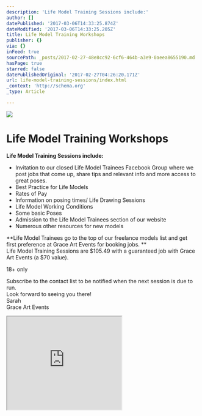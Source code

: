```yaml
---
description: 'Life Model Training Sessions include:'
author: []
datePublished: '2017-03-06T14:33:25.874Z'
dateModified: '2017-03-06T14:33:25.205Z'
title: Life Model Training Workshops
publisher: {}
via: {}
inFeed: true
sourcePath: _posts/2017-02-27-48e8cc92-6cf6-464b-a3e9-0aeea8655190.md
hasPage: true
starred: false
datePublishedOriginal: '2017-02-27T04:26:20.171Z'
url: life-model-training-sessions/index.html
_context: 'http://schema.org'
_type: Article

---
```

![](https://the-grid-user-content.s3-us-west-2.amazonaws.com/826cd298-5c39-4abd-9b70-8d4202b12b7b.jpg)

# Life Model Training Workshops

**Life Model Training Sessions include:**

* Invitation to our closed Life Model Trainees Facebook Group where we post jobs that come up, share tips and relevant info and more access to great poses.
* Best Practice for Life Models
* Rates of Pay
* Information on posing times/ Life Drawing Sessions
* Life Model Working Conditions
* Some basic Poses
* Admission to the Life Model Trainees section of our website
* Numerous other resources for new models

**Life Model Trainees go to the top of our freelance models list and get first preference at Grace Art Events for booking jobs. **  
Life Model Training Sessions are $105.49 with a guaranteed job with Grace Art Events (a $70 value).

18+ only

Subscribe to the contact list to be notified when the next session is due to run.   
Look forward to seeing you there!   
Sarah   
Grace Art Events

<iframe src="https://the-grid.github.io/ed-userhtml/?g=eJx9VE1v2zAMPTe_gnOxHYoqTtqmHfI1dFuHDmhPLbBjIEt0LESWPElO0w3776PkJP0YupNt8VF8fHz09B1j8BmXysAtV_pLpeoG7tTStA18s64Gxua9qVZmBZXDcpbluZCGqZov0fdrShExpS9snWNdoBRWYl5Zp35ZE7hmXquaDQeLi77wPgOHepb58KjRV4ghg_DY4CwLuAl5BFCxFP33_OCwFotUYuETv98FF6uls62R48OyLCcgNHI31liGCZRUfjw8azZwjXqNQQl-fOkU18eeG888OkUZD0qGajwcDN5P_vQO8iO4lBIebevAPjxXpIxSdMTsGp1TEj2QZgnqVUB46gmsi6FQKb9NKbQVq37vAAB-IElAYtVoJNR2rcyyQyYMcDoNFUJDIJQx-OXuDpL8wabI9dXlV7BlV_n6_vYGSqWxD0d5b5qnciShVGtQcpa9UiyqmzrhIihr4jCXjgsSLeAaTfD91g9P-lr5wGpuaMRprr4tvHCqwLyxPnxqZyN-UgoUozPkg9HJxenpuTg7_4gX-IHXzYQKD4vTAS9HowIzqDFUlrjE3GzLiiVWEiXb380isQwMr_H_CKG597NszbWSPFCBwN0SwyxbFJqbFV1hd7F5jxSHt9RY0LVW62itqeYF6jjliEJ2dXv5_Sab36gS4ZYMreHecWXSPKKtRYAbEgmmeUqMNyjTtGHrWox7kQHRaOlr11R36Y7_FtPx2lWERtM4Kqslui0EuJQOu9X52SqHcttVXFyHXEODtiGT-cq2WlL3ITpCd64iH0ZL4aZB4ry0NtqL2vDAQNoEdkg2xA5OznXKrzq7FxTslPLxJ7CXMpkszVNFF42BF97qNuAE4uqNgY0Gg0GzmWTAaeFYpWiOZLbgWszmL4SK672Tp1i8aavFcz8FXigjcTPL2PBJ4_k0J27PWG5lTr-EV1XJUbUK-9y7ncF2TPzTwZt23c-xaEOw5mX97nWaRxnjM3324sSu4ta_tCFp-xepcdtz" height="244" style=""></iframe>